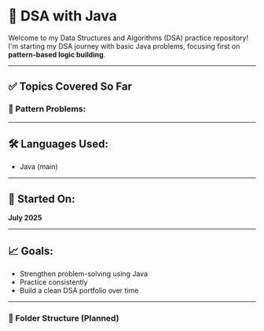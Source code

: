 # 🧠 DSA with Java

Welcome to my Data Structures and Algorithms (DSA) practice repository!  
I'm starting my DSA journey with basic Java problems, focusing first on **pattern-based logic building**.

---

## ✅ Topics Covered So Far

### 📌 Pattern Problems:


---

## 🛠️ Languages Used:
- Java (main)

---

## 📅 Started On:
**July 2025**

---

## 📈 Goals:
- Strengthen problem-solving using Java
- Practice consistently
- Build a clean DSA portfolio over time

---

### 📁 Folder Structure (Planned)
